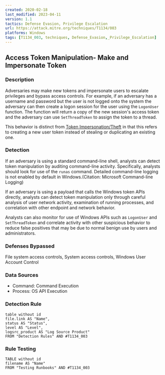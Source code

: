 ```yaml
---
created: 2020-02-18
last_modified: 2023-04-11
version: 1.1
tactics: Defense Evasion, Privilege Escalation
url: https://attack.mitre.org/techniques/T1134/003
platforms: Windows
tags: [T1134_003, techniques, Defense_Evasion,_Privilege_Escalation]
---
```


## Access Token Manipulation- Make and Impersonate Token

### Description

Adversaries may make new tokens and impersonate users to escalate privileges and bypass access controls. For example, if an adversary has a username and password but the user is not logged onto the system the adversary can then create a logon session for the user using the `LogonUser` function. The function will return a copy of the new session's access token and the adversary can use `SetThreadToken` to assign the token to a thread.

This behavior is distinct from [Token Impersonation/Theft](https://attack.mitre.org/techniques/T1134/001) in that this refers to creating a new user token instead of stealing or duplicating an existing one.

### Detection

If an adversary is using a standard command-line shell, analysts can detect token manipulation by auditing command-line activity. Specifically, analysts should look for use of the <code>runas</code> command. Detailed command-line logging is not enabled by default in Windows.(Citation: Microsoft Command-line Logging)

If an adversary is using a payload that calls the Windows token APIs directly, analysts can detect token manipulation only through careful analysis of user network activity, examination of running processes, and correlation with other endpoint and network behavior.

Analysts can also monitor for use of Windows APIs such as <code>LogonUser</code> and <code> SetThreadToken</code> and correlate activity with other suspicious behavior to reduce false positives that may be due to normal benign use by users and administrators.

### Defenses Bypassed

File system access controls, System access controls, Windows User Account Control

### Data Sources

  - Command: Command Execution
  -  Process: OS API Execution
### Detection Rule

```dataview
table without id
file.link AS "Name",
status AS "Status",
level AS "Level",
logsrc_product AS "Log Source Product"
FROM "Detection Rules" AND #T1134_003
```

### Rule Testing

```dataview
TABLE without id
filename AS "Name"
FROM "Testing Runbooks" AND #T1134_003
```
